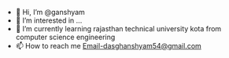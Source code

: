 - 👋 Hi, I’m @ganshyam
- 👀 I’m interested in ...
- 🌱 I’m currently learning rajasthan technical university kota from computer science engineering
- 📫 How to reach me Email-dasghanshyam54@gmail.com

<!---
ganshyam921/ganshyam921 is a ✨ special ✨ repository because its `README.md` (this file) appears on your GitHub profile.
You can click the Preview link to take a look at your changes.
--->
